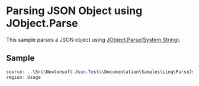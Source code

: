 ﻿# Parsing JSON Object using JObject.Parse

This sample parses a JSON object using [JObject.Parse(System.String)](M:Newtonsoft.Json.Linq.JObject.Parse(System.String)).

## Sample

```csharp Usage
source: ..\Src\Newtonsoft.Json.Tests\Documentation\Samples\Linq\ParseJsonObject.cs
region: Usage
```
